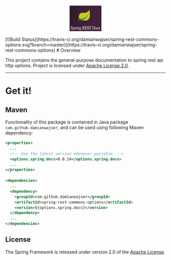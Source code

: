 <p align="center"><img src="/images/Logo.png" width="100" height="80"><p> 
[![Build Status](https://travis-ci.org/damianwajser/spring-rest-commons-options.svg?branch=master)](https://travis-ci.org/damianwajser/spring-rest-commons-options)
# Overview

This project contains the general-purpose documentation to spring rest api http options.
Project is licensed under [Apache License 2.0](http://www.apache.org/licenses/LICENSE-2.0).

-----

# Get it!

## Maven

Functionality of this package is contained in Java package `com.github.damianwajser`, and can be used using following Maven dependency:

```xml
<properties>
  ...
  <!-- Use the latest version whenever possible. -->
  <options.spring.docs>0.0.14</options.spring.docs>
  ...
</properties>

<dependencies>
  ...
  <dependency>
    <groupId>com.github.damianwajser</groupId>
    <artifactId>spring-rest-commons-options</artifactId>
    <version>${options.spring.docs}</version>
  </dependency>
  ...
</dependencies>
```

## License

The Spring Framework is released under version 2.0 of the
[Apache License](http://www.apache.org/licenses/LICENSE-2.0).
